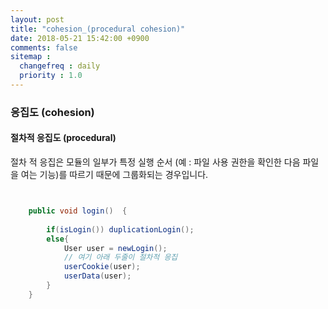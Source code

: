 ```yaml
---
layout: post
title: "cohesion_(procedural cohesion)"
date: 2018-05-21 15:42:00 +0900
comments: false
sitemap :
  changefreq : daily
  priority : 1.0
---
```


### 응집도 (cohesion)

#### 절차적 응집도 (procedural)

절차 적 응집은 모듈의 일부가 특정 실행 순서 (예 : 파일 사용 권한을 확인한 다음 파일을 여는 기능)를 따르기 때문에 그룹화되는 경우입니다.


```java


    public void login()  {
		
        if(isLogin()) duplicationLogin();
        else{ 
            User user = newLogin();
            // 여기 아래 두줄이 절차적 응집
            userCookie(user);
            userData(user);
        }
	}


```

